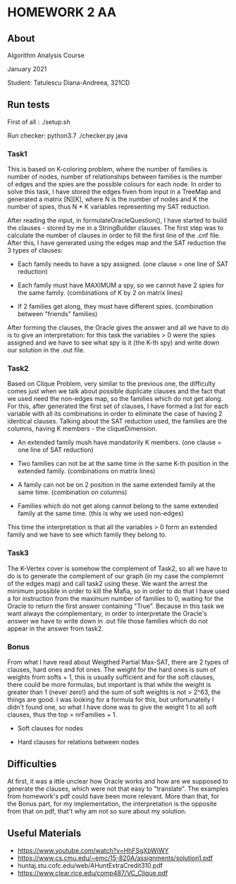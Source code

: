 # HOMEWORK 2 AA 

## About

Algorithm Analysis Course

January 2021

Student: Tatulescu Diana-Andreea, 321CD

## Run tests

First of all : ./setup.sh

Run checker: python3.7 ./checker.py java <task1> <task2> <task3> <bonus>

### Task1

This is based on K-coloring problem, where the number of families is number of nodes,
number of relationships between families is the number of edges and the spies are the
possible colours for each node. In order to solve this task, I have stored the edges
fiven from input in a TreeMap and generated a matrix [N][K], where N is the number 
of nodes and K the number of spies, thus N * K variables representing my SAT reduction.

After reading the input, in formulateOracleQuestion(), I have started to build the 
clauses - stored by me in a StringBuilder clauses. The first step was to calculate 
the number of clauses in order to fill the first line of the .cnf file. After this, 
I have generated using the edges map and the SAT reduction the 3 types of clauses:

* Each family needs to have a spy assigned.
(one clause = one line of SAT reduction)

* Each family must have MAXIMUM a spy, so we cannot have 2 spies for the same family.
(combinations of K by 2 on matrix lines)

* If 2 families get along, they must have different spies.
(combination between "friends" families)

After forming the clauses, the Oracle gives the answer and all we have to do is to 
give an interpretation: for this task the variables > 0 were the spies assigned
and we have to see what spy is it (the K-th spy) and write down our solution in
the .out file.

### Task2

Based on Clique Problem, very similar to the previous one, the difficulty comes
just when we talk about possible duplicate clauses and the fact that we used 
need the non-edges map, so the families which do not get along. For this, 
after generated the first set of clauses, I have formed a list for each variable
with all its combinations in order to eliminate the case of having 2 identical
clauses. Talking about the SAT reduction used, the families are the columns, 
having K members - the cliqueDimension.

* An extended family mush have mandatorily K members.
(one clause = one line of SAT reduction)

* Two families can not be at the same time in the same K-th position in the 
extended family.
(combinations on matrix lines)

* A family can not be on 2 position in the same extended family at the same time.
(combination on columns)

* Families which do not get along cannot belong to the same extended family
at the same time.
(this is why we used non-edges)

This time the interpretation is that all the variables > 0 form an extended
family and we have to see which family they belong to.

### Task3

The K-Vertex cover is somehow the complement of Task2, so all we have to do is
to generate the complement of our graph (in my case the complemnt of the 
edges map) and call task2 using these. We want the arrest the minimum possible
in order to kill the Mafia, so in order to do that I have used a for instruction
from the maximum number of families to 0, waiting for the Oracle to return
the first answer containing "True". Because in this task we want always the
complementary, in order to interpretate the Oracle's answer we have to 
write down in .out file those families which do not appear in the answer 
from task2.

### Bonus

From what I have read about Weigthed Partial Max-SAT, there are 2 types of clauses,
hard ones and fot ones. The weight for the hard ones is sum of weights from softs + 1,
this is usually sufficient and for the soft clauses, there could be more formulas, 
but important is that while the weight is greater than 1 (never zero!) and the
sum of soft weights is not > 2^63, the things are good. I was looking for a formula
for this, but unfortunatelly I didn't found one, so what I have done was to give 
the weight 1 to all soft clauses, thus the top = nrFamilies + 1.

* Soft clauses for nodes

* Hard clauses for relations between nodes

## Difficulties

At first, it was a ittle unclear how Oracle works and how are we supposed to
generate the clauses, which were not that easy to "translate". The examples 
from homework's pdf could have been more relevant. More than that, for the
Bonus part, for my implementation, the interpretation is the opposite from 
that on pdf, that't why am not so sure about my solution.

## Useful Materials

* https://www.youtube.com/watch?v=HhFSgXbWiWY
* https://www.cs.cmu.edu/~emc/15-820A/assignments/solution1.pdf
* huntaj.stu.cofc.edu/web/AHuntExtraCredit310.pdf
* https://www.clear.rice.edu/comp487/VC_Clique.pdf






